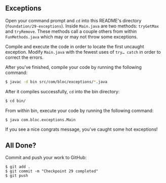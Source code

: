 ## Exceptions

Open your command prompt and `cd` into this README's directory (`foundation/29-exceptions`). 
Inside `Main.java` are two methods: `tryGetMax` and `tryRemove`. 
These methods call a couple others from within `FunMethods.java` which may or may not throw some exceptions.

Compile and execute the code in order to locate the first uncaught exception. 
Modify `Main.java` with the fewest uses of `try… catch` in order to correct the errors.

After you've finished, compile your code by running the following command:

```bash
$ javac -d bin src/com/bloc/exceptions/*.java
```

After it compiles successfully, `cd` into the bin directory:

```bash
$ cd bin/
```

From within bin, execute your code by running the following command:

```bash
$ java com.bloc.exceptions.Main
```

If you see a nice congrats message, you've caught some hot exceptions!

## All Done?

Commit and push your work to GitHub:

```bash(/Users/your_user_name/where/you/keep/your/work/android-source)
$ git add .
$ git commit -m "Checkpoint 29 completed"
$ git push
```